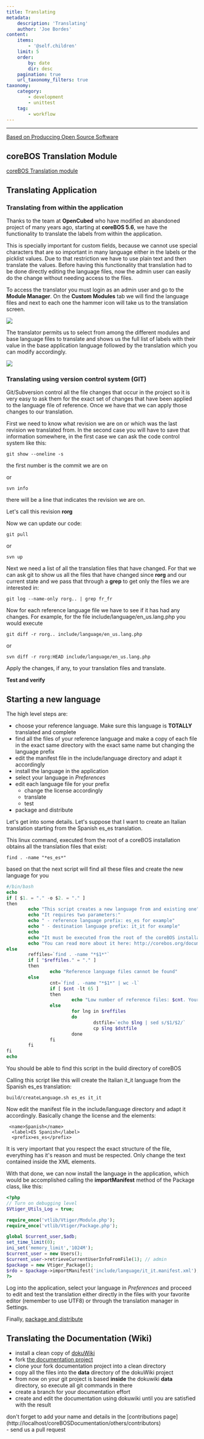 ```yaml
---
title: Translating
metadata:
    description: 'Translating'
    author: 'Joe Bordes'
content:
    items:
        - '@self.children'
    limit: 5
    order:
        by: date
        dir: desc
    pagination: true
    url_taxonomy_filters: true
taxonomy:
    category:
        - development
        - unittest
    tag:
        - workflow
---
```

---
<div class="notices yellow">
<a href="https://producingoss.com/en/share-management.html#translation-manager">Based on Produccing Open Source Software</a></div>


coreBOS Translation Module
--------------------------

[coreBOS Translation module](http://localhost/coreBOSDocumentation/developer-guide/development%20framework/cbtranslation)

Translating Application
-----------------------

### Translating from within the application

Thanks to the team at **OpenCubed** who have modified an abandoned
project of many years ago, starting at **coreBOS 5.6**, we have the
functionality to translate the labels from within the application.

This is specially important for custom fields, because we cannot use
special characters that are so important in many language either in the
labels or the picklist values. Due to that restriction we have to use
plain text and then translate the values. Before having this
functionality that translation had to be done directly editing the
language files, now the admin user can easily do the change without
needing access to the files.

To access the translator you must login as an admin user and go to the
**Module Manager**. On the **Custom Modules** tab we will find the
language files and next to each one the hammer icon will take us to the
translation screen.

![](trmm.png?width=100%)

The translator permits us to select from among the different modules and
base language files to translate and shows us the full list of labels
with their value in the base application language followed by the
translation which you can modify accordingly.

![](trtr.png?width=100%)

### Translating using version control system (GIT)

Git/Subversion control all the file changes that occur in the project so
it is very easy to ask them for the exact set of changes that have been
applied to the language file of reference. Once we have that we can
apply those changes to our translation.

First we need to know what revision we are on or which was the last
revision we translated from. In the second case you will have to save
that information somewhere, in the first case we can ask the code
control system like this:
```
git show --oneline -s
```

the first number is the commit we are on

or
```
svn info
```

there will be a line that indicates the revision we are on.

Let's call this revision **rorg**

Now we can update our code:
```
git pull
```

or
```
svn up
```

Next we need a list of all the translation files that have changed. For
that we can ask git to show us all the files that have changed since
**rorg** and our current state and we pass that through a **grep** to
get only the files we are interested in:

```
git log --name-only rorg.. | grep fr_fr
```

Now for each reference language file we have to see if it has had any
changes. For example, for the file include/language/en\_us.lang.php you
would execute
```
git diff -r rorg.. include/language/en_us.lang.php
```

or
```
svn diff -r rorg:HEAD include/language/en_us.lang.php
```

Apply the changes, if any, to your translation files and translate.

**Test and verify**

Starting a new language
-----------------------

The high level steps are:

-   choose your reference language. Make sure this language is
    **TOTALLY** translated and complete
-   find all the files of your reference language and make a copy of
    each file in the exact same directory with the exact same name but
    changing the language prefix
-   edit the manifest file in the include/language directory and adapt
    it accordingly
-   install the language in the application
-   select your language in *Preferences*
-   edit each language file for your prefix
    -   change the license accordingly
    -   translate
    -   test
-   package and distribute

Let's get into some details. Let's suppose that I want to create an
Italian translation starting from the Spanish es\_es translation.

This linux command, executed from the root of a coreBOS installation
obtains all the translation files that exist:
```
find . -name "*es_es*"
```

based on that the next script will find all these files and create the
new language for you
```php
#/bin/bash
echo    
if [ $1. = "." -o $2. = "." ]
then
        echo "This script creates a new language from and existing one"
        echo "It requires two parameters:"
        echo " - reference language prefix: es_es for example"
        echo " - destination language prefix: it_it for example"
        echo
        echo "It must be executed from the root of the coreBOS installation"
        echo "You can read more about it here: http://corebos.org/documentation/doku.php?id=en:devel:translating&#starting_a_new_language"
else
        reffiles=`find . -name "*$1*"`
        if [ "$reffiles." = "." ]
        then
                echo "Reference language files cannot be found"
        else
                cnt=`find . -name "*$1*" | wc -l`
                if [ $cnt -lt 65 ]
                then
                        echo "Low number of reference files: $cnt. Your reference language is probably missing some translations!"
                else
                        for lng in $reffiles
                        do
                                dstfile=`echo $lng | sed s/$1/$2/`
                                cp $lng $dstfile
                        done
                fi
        fi
fi
echo  
```
You should be able to find this script in the build directory of coreBOS

Calling this script like this will create the Italian it\_it language
from the Spanish es\_es translation:
```
build/createLanguage.sh es_es it_it
```

Now edit the manifest file in the include/language directory and adapt
it accordingly. Basically change the license and the elements:
```
 <name>Spanish</name>
  <label>ES Spanish</label>
  <prefix>es_es</prefix>
```

<div class="notices red">
 It is very important that you respect the exact structure of the file, everything
has it's reason and must be respected. Only change the text contained
inside the XML elements. </div>

With that done, we can now install the language in the application,
which would be accomplished calling the **importManifest** method of the
Package class, like this:
```php
<?php
// Turn on debugging level
$Vtiger_Utils_Log = true;

require_once('vtlib/Vtiger/Module.php');
require_once('vtlib/Vtiger/Package.php');

global $current_user,$adb;
set_time_limit(0);
ini_set('memory_limit','1024M');
$current_user = new Users();
$current_user->retrieveCurrentUserInfoFromFile(1); // admin
$package = new Vtiger_Package();
$rdo = $package->importManifest('include/language/it_it.manifest.xml');
?>
```
Log into the application, select your language in *Preferences* and
proceed to edit and test the translation either directly in the files
with your favorite editor (remember to use UTF8) or through the
translation manager in Settings.

Finally, [package and distribute](http://localhost/coreBOSDocumentation/developer-guide/development%20framework/develtutorials/packagemodules)

Translating the Documentation (Wiki)
------------------------------------

-   install a clean copy of
    [dokuWiki](https://www.dokuwiki.org/dokuwiki)
-   fork [the documentation project](https://github.com/tsolucio/corebosdocs)
-   clone your fork documentation project into a clean directory
-   copy all the files into the **data** directory of the dokuWiki
    project
-   from now on your git project is based **inside** the dokuwiki
    **data** directory, so execute all git commands in there
-   create a branch for your documentation effort
-   create and edit the documentation using dokuwiki until you are
    satisfied with the result

<div class="notices blue"> don't forget to add your name and
details in the [contributions page](http://localhost/coreBOSDocumentation/others/contributors)
</div>
-   send us a pull request

